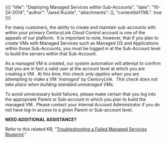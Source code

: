 {{{
  "title": "Deploying Managed Services within Sub-Accounts",
  "date": "10-24-2014",
  "author": "Jared Ruckle",
  "attachments": [],
  "contentIsHTML": true
}}}

<p>For many customers, the ability to create and maintain sub-accounts with within your primary CenturyLink Cloud Control account is one of the appeals of our platform.&nbsp; It is important to note, however, that if you plan to create VMs with Managed Services
  such as Managed OS and Applications within those Sub-Accounts, you must be logged in at the Sub-Account level to build the servers within that Sub-Account.</p>
<p>As a managed VM is created, our system automation will attempt to confirm that you are in fact a valid user at the account level at which you are creating a VM.&nbsp; At this time, this check <em>only applies</em> when you are attempting to make a VM
  <em>‘managed’</em> by CenturyLink.&nbsp; <em>This check does not take place when building standard unmanaged VMs</em>.</p>
<p>To avoid unnecessary build failures, please make certain that you log into the appropriate Parent or Sub-account in which you plan to build the managed VM.&nbsp; Please contact your internal Account Administrator if you do not have log-in access to a
  given Parent or Sub-account level.</p>
<p><strong>NEED ADDITIONAL ASSISTANCE?</strong>
</p>
<p>Refer to this related KB, "<a href="https://t3n.zendesk.com/entries/46750410-Troubleshooting-a-Failed-Managed-Services-Blueprint" target="_blank">Troubleshooting a Failed Managed Services Blueprint</a>."</p>